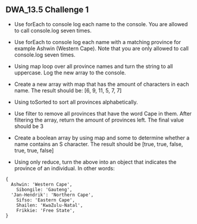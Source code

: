 ## DWA_13.5 Challenge 1

- Use forEach to console log each name to the console. You are allowed to call console.log seven times.
- Use forEach to console log each name with a matching province for example Ashwin (Western Cape). Note that you are only allowed to call console.log seven times.
- Using map loop over all province names and turn the string to all uppercase. Log the new array to the console.
- Create a new array with map that has the amount of characters in each name. The result should be: [6, 9, 11, 5, 7, 7]
- Using toSorted to sort all provinces alphabetically.
- Use filter to remove all provinces that have the word Cape in them. After filtering the array, return the amount of provinces left. The final value should be 3
- Create a boolean array by using map and some to determine whether a name contains an S character. The result should be [true, true, false, true, true, false]
  
- Using only reduce, turn the above into an object that indicates the province of an individual. In other words:

```
{
  Ashwin: 'Western Cape',
	Sibongile: 'Gauteng',
  'Jan-Hendrik': 'Northern Cape',
	Sifso: 'Eastern Cape',
	Shailen: 'KwaZulu-Natal',
	Frikkie: 'Free State',
}
```
